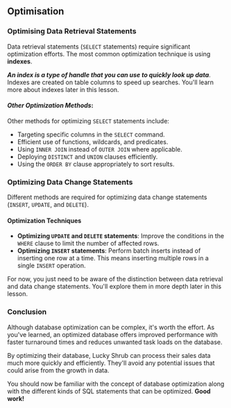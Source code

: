 ## **Optimisation**

### **Optimising Data Retrieval Statements**

Data retrieval statements (`SELECT` statements) require significant optimization efforts. The most common optimization technique is using **indexes**.

***An index is a type of handle that you can use to quickly look up data***. Indexes are created on table columns to speed up searches. You'll learn more about indexes later in this lesson.

#### ***Other Optimization Methods***:

Other methods for optimizing `SELECT` statements include:

  + Targeting specific columns in the `SELECT` command.
  + Efficient use of functions, wildcards, and predicates.
  + Using `INNER JOIN` instead of `OUTER JOIN` where applicable.
  + Deploying `DISTINCT` and `UNION` clauses efficiently.
  + Using the `ORDER BY` clause appropriately to sort results.

### **Optimizing Data Change Statements**

Different methods are required for optimizing data change statements (`INSERT`, `UPDATE`, and `DELETE`). 

#### **Optimization Techniques**

  + **Optimizing `UPDATE` and `DELETE` statements**: Improve the conditions in the `WHERE` clause to limit the number of affected rows.
  + **Optimizing `INSERT` statements**: Perform batch inserts instead of inserting one row at a time. This means inserting multiple rows in a single `INSERT` operation.

For now, you just need to be aware of the distinction between data retrieval and data change statements. You'll explore them in more depth later in this lesson.

### **Conclusion**

Although database optimization can be complex, it's worth the effort. As you've learned, an optimized database offers improved performance with faster turnaround times and reduces unwanted task loads on the database.

By optimizing their database, Lucky Shrub can process their sales data much more quickly and efficiently. They'll avoid any potential issues that could arise from the growth in data.

You should now be familiar with the concept of database optimization along with the different kinds of SQL statements that can be optimized. **Good work!**
